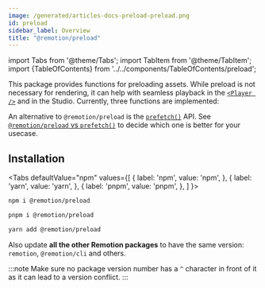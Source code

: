 ```yaml
---
image: /generated/articles-docs-preload-preload.png
id: preload
sidebar_label: Overview
title: "@remotion/preload"
---
```


import Tabs from '@theme/Tabs';
import TabItem from '@theme/TabItem';
import {TableOfContents} from '../../components/TableOfContents/preload';

This package provides functions for preloading assets. While preload is not necessary for rendering, it can help with seamless playback in the [`<Player />`](/docs/player) and in the Studio. Currently, three functions are implemented:

<TableOfContents />

An alternative to `@remotion/preload` is the [`prefetch()`](/docs/prefetch) API. See [`@remotion/preload` vs `prefetch()`](/docs/player/preloading#remotionpreload-vs-prefetch) to decide which one is better for your usecase.

## Installation

<Tabs
defaultValue="npm"
values={[
{ label: 'npm', value: 'npm', },
{ label: 'yarn', value: 'yarn', },
{ label: 'pnpm', value: 'pnpm', },
]
}>
<TabItem value="npm">

```bash
npm i @remotion/preload
```

  </TabItem>

  <TabItem value="pnpm">

```bash
pnpm i @remotion/preload
```

  </TabItem>
  <TabItem value="yarn">

```bash
yarn add @remotion/preload
```

  </TabItem>

</Tabs>

Also update **all the other Remotion packages** to have the same version: `remotion`, `@remotion/cli` and others.

:::note
Make sure no package version number has a `^` character in front of it as it can lead to a version conflict.
:::
